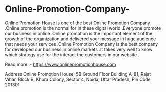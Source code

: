 # Online-Promotion-Company-

Online Promotion House is one of  the best Online Promotion Company .Online promotion is the normal for in these digital world .Everyone promote our business in online .Online promotion is the important element of the growth of the organization and delivered your message in huge audience that needs your services .Online Promotion Company is the best company for developed our business in online markets .It takes very well to know which strategy use for the interact the customers in our website .

Read more :- https://www.onlinepromotionhouse.com

Address Online Promotion House, 5B Ground Floor Building A-81, Rajat Vihar, Block B, Khora Colony, Sector 4, Noida, Uttar Pradesh, Pin Code 201301
